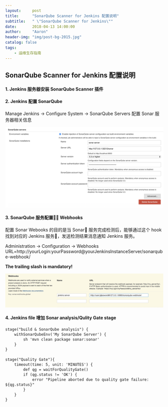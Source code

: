 ```yaml
---
layout:     post
title:      "SonarQube Scanner for Jenkins 配置说明"
subtitle:   " \"SonarQube Scanner for Jenkins\""
date:       2018-04-13 14:00:00
author:     "Aaron"
header-img: "img/post-bg-2015.jpg"
catalog: false
tags:
    - 运维生存指南
---
```


## SonarQube Scanner for Jenkins 配置说明

#### 1. Jenkins 服务器安装 SonarQube Scanner 插件

#### 2. Jenkins 配置 SonarQube

Manage Jenkins -> Configure System -> SonarQube Servers 配置 Sonar 服务器相关信息

<img class="shadow" src="/img/in-post/sonarjenkins/jenkins-sonar-config.png" width="600">

#### 3. SonarQube 服务配置 Webhooks
配置 Sonar Webooks 的目的是当 Sonar 服务完成检测后，能够通过这个 hook 找到对应的 Jenkins 服务，发送检测结果消息通知 Jenkins 服务。

Administration -> Configuration -> Webhooks
URL=http://yourLogin:yourPassword@yourJenkinsInstanceServer/sonarqube-webhook/

**The trailing slash is mandatory!**

<img class="shadow" src="/img/in-post/sonarjenkins/sonar-webhooks.png" width="600">

#### 4. Jenkins file 增加 Sonar analysis/Qulity Gate stage
```
stage("build & SonarQube analysis") {
    withSonarQubeEnv('My SonarQube Server') {
        sh 'mvn clean package sonar:sonar'
    }
}

stage("Quality Gate"){
    timeout(time: 5, unit: 'MINUTES') {
        def qg = waitForQualityGate()
        if (qg.status != 'OK') {
            error "Pipeline aborted due to quality gate failure: ${qg.status}"
        }
    }
}
```
